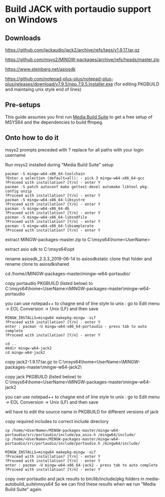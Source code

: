 # Build JACK with portaudio support on Windows

## Downloads
https://github.com/jackaudio/jack2/archive/refs/tags/v1.9.17.tar.gz

https://github.com/msys2/MINGW-packages/archive/refs/heads/master.zip

https://www.steinberg.net/asiosdk

https://github.com/notepad-plus-plus/notepad-plus-plus/releases/download/v7.9.5/npp.7.9.5.Installer.exe (for editing PKGBUILD and maintaing unix style end of lines)

## Pre-setups

This guide assumes you first run [Media Build Suite](https://github.com/m-ab-s/media-autobuild_suite) to get a free setup of MSYS64 and the dependencies to build ffmpeg.

## Onto how to do it
msys2 prompts preceded with ?
replace <UserName> for all paths with your login username

Run msys2 installed during "Media Build Suite" setup
```
pacman -S mingw-w64-x86_64-toolchain
?Enter a selection (default=all): - pick 3 mingw-w64-x86_64-gcc
?Proceed with installation? [Y/n] - enter Y
pacman -S patch autoconf make gettext-devel automake libtool pkg-config unzip
?Proceed with installation? [Y/n] - enter Y
pacman -S mingw-w64-x86_64-libsystre
?Proceed with installation? [Y/n] - enter Y
pacman -S mingw-w64-x86_64-db
?Proceed with installation? [Y/n] - enter Y
pacman -S mingw-w64-x86_64-libsndfile
?Proceed with installation? [Y/n] - enter Y
pacman -S mingw-w64-x86_64-libsamplerate
?Proceed with installation? [Y/n] - enter Y
```

extract MINGW-packages-master.zip to C:\msys64\home\<UserName>

extract asio sdk to C:\msys64\opt

rename asiosdk_2.3.3_2019-06-14 to asiosdkstatic clone that folder and rename clone to asiosdkshared

cd /home/<UserName>/MINGW-packages-master/mingw-w64-portaudio/

copy portaudio PKGBUILD (listed below) to C:\msys64\home\<UserName>\MINGW-packages-master\mingw-w64-portaudio

you can use notepad++ to chagne end of line style to unix : go to Edit menu -> EOL Conversion -> Unix (LF) and then save

```
MINGW_INSTALLS=mingw64 makepkg-mingw -sLf
?Proceed with installation? [Y/n] - enter Y
enter : pacman -U mingw-w64-x86_64-portaudio - press tab to auto complete
?Proceed with installation? [Y/n] - enter Y
```

```
cd ..
mkdir mingw-w64-jack2
cd mingw-w64-jack2
```

copy jack2-1.9.17.tar.gz to C:\msys64\home\<UserName>\MINGW-packages-master\mingw-w64-jack2\

copy jack PKGBUILD (listed below) to C:\msys64\home\<UserName>\MINGW-packages-master\mingw-w64-jack2

you can use notepad++ to chagne end of line style to unix : go to Edit menu -> EOL Conversion -> Unix (LF) and then save

will have to edit the source name in PKGBUILD for different versions of jack

copy required includes to correct include directory

```
cp /home/<UserName>/MINGW-packages-master/mingw-w64-portaudio/src/portaudio/include/pa_asio.h /mingw64/include/
cp /home/<UserName>/MINGW-packages-master/mingw-w64-portaudio/src/portaudio/include/portaudio.h /mingw64/include/
```

```
MINGW_INSTALLS=mingw64 makepkg-mingw -sLf
?Proceed with installation? [Y/n] - enter Y
?Proceed with installation? [Y/n] - enter Y
enter : pacman -U mingw-w64-x86_64-jack2 - press tab to auto complete
?Proceed with installation? [Y/n] - enter Y
```

copy over portaudio and jack results to bin/lib/include/pkg folders in media-autobuild_suite\msys64
So we can find these results when we run "Media Build Suite" again.